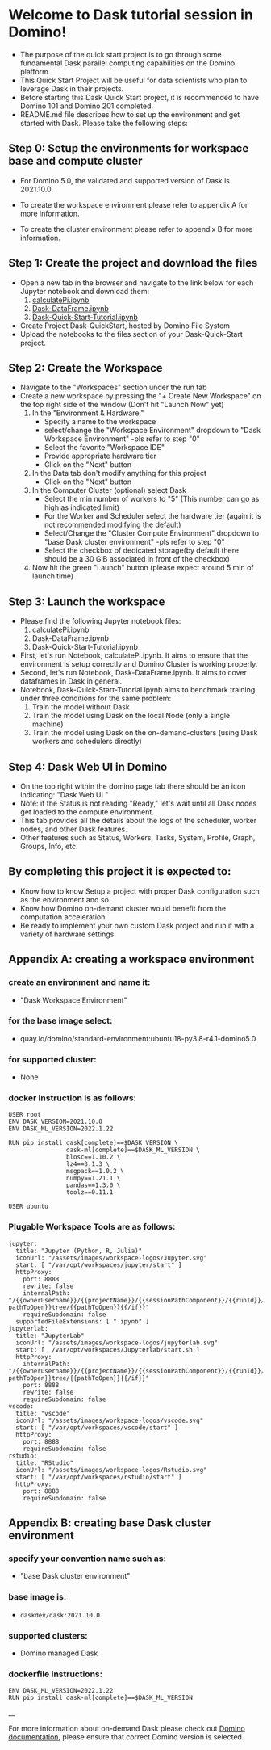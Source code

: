 # Welcome to Dask tutorial session in Domino!

- The purpose of the quick start project is to go through some fundamental Dask parallel computing capabilities on the Domino platform.
- This Quick Start Project will be useful for data scientists who plan to leverage Dask in their projects.
- Before starting this Dask Quick Start project, it is recommended to have Domino 101 and Domino 201 completed.
- README.md file describes how to set up the environment and get started with Dask. Please take the following steps:

## Step 0: Setup the environments for workspace base and compute cluster
- For Domino 5.0, the validated and supported version of Dask is 2021.10.0.

- To create the workspace environment please refer to appendix A for more information.
- To create the cluster environment please refer to appendix B for more information.


## Step 1: Create the project and download the files 

- Open a new tab in the browser and navigate to the link below for each Jupyter notebook and download them:
    1. [calculatePi.ipynb](https://github.com/alireza-domino/Dask-Quick-Start-Domino/blob/main/calculatePi.ipynb)
    2. [Dask-DataFrame.ipynb](https://github.com/alireza-domino/Dask-Quick-Start-Domino/blob/main/Dask-DataFrame.ipynb)
    3. [Dask-Quick-Start-Tutorial.ipynb](https://github.com/alireza-domino/Dask-Quick-Start-Domino/blob/main/Dask-Quick-Start-Tutorial.ipynb)
- Create Project Dask-QuickStart, hosted by Domino File System
- Upload the notebooks to the files section of your Dask-Quick-Start project.


## Step 2: Create the Workspace

- Navigate to the "Workspaces" section under the run tab  
- Create a new workspace by pressing the "+ Create New Workspace" on the top right side of the window (Don't hit "Launch Now" yet)
    1. In the "Environment & Hardware," 
        - Specify a name to the workspace
        - select/change the "Workspace Environment" dropdown to "Dask Workspace Environment" -pls refer to step "0"
        - Select the favorite "Workspace IDE"
        - Provide appropriate hardware tier
        - Click on the "Next" button
    2. In the Data tab don't modify anything for this project
        - Click on the "Next" button
    3. In the Computer Cluster (optional) select Dask
        - Select the min number of workers to "5" (This number can go as high as indicated limit)
        - For the Worker and Scheduler select the hardware tier (again it is not recommended modifying the default)
        - Select/Change the "Cluster Compute Environment" dropdown to "base Dask cluster environment" -pls refer to step "0"
        - Select the checkbox of dedicated storage(by default there should be a 30 GiB associated in front of the checkbox)
    4. Now hit the green "Launch" button (please expect around 5 min of launch time)


    
## Step 3: Launch the workspace

- Please find the following Jupyter notebook files:
    1. calculatePi.ipynb
    2. Dask-DataFrame.ipynb
    3. Dask-Quick-Start-Tutorial.ipynb
- First, let's run Notebook, calculatePi.ipynb. It aims to ensure that the environment is setup correctly and Domino Cluster is working properly.
- Second, let's run Notebook, Dask-DataFrame.ipynb. It aims to cover dataframes in Dask in general.
- Notebook, Dask-Quick-Start-Tutorial.ipynb aims to benchmark training under three conditions for the same problem:
    1. Train the model without Dask
    2. Train the model using Dask on the local Node (only a single machine)
    3. Train the model using Dask on the on-demand-clusters (using Dask workers and schedulers directly)
    

## Step 4: Dask Web UI in Domino

- On the top right within the domino page tab there should be an icon indicating: "Dask Web UI <Status>"
- Note: if the Status is not reading "Ready," let's wait until all Dask nodes get loaded to the compute environment.
- This tab provides all the details about the logs of the scheduler, worker nodes, and other Dask features.
- Other features such as Status, Workers, Tasks, System, Profile, Graph, Groups, Info, etc.


  
## By completing this project it is expected to:

- Know how to know Setup a project with proper Dask configuration such as the environment and so.
- Know how Domino on-demand cluster would benefit from the computation acceleration.
- Be ready to implement your own custom Dask project and run it with a variety of hardware settings.


## Appendix A: creating a workspace environment


### create an environment and name it: 
- "Dask Workspace Environment"
### for the base image select: 
- quay.io/domino/standard-environment:ubuntu18-py3.8-r4.1-domino5.0
### for supported cluster: 
- None

### docker instruction is as follows:
```
USER root
ENV DASK_VERSION=2021.10.0
ENV DASK_ML_VERSION=2022.1.22

RUN pip install dask[complete]==$DASK_VERSION \
                dask-ml[complete]==$DASK_ML_VERSION \
                blosc==1.10.2 \
                lz4==3.1.3 \
                msgpack==1.0.2 \
                numpy==1.21.1 \
                pandas==1.3.0 \
                toolz==0.11.1 

USER ubuntu
```


### Plugable Workspace Tools are as follows:

```
jupyter:
  title: "Jupyter (Python, R, Julia)"
  iconUrl: "/assets/images/workspace-logos/Jupyter.svg"
  start: [ "/var/opt/workspaces/jupyter/start" ]
  httpProxy:
    port: 8888
    rewrite: false
    internalPath: "/{{ownerUsername}}/{{projectName}}/{{sessionPathComponent}}/{{runId}}/{{#if pathToOpen}}tree/{{pathToOpen}}{{/if}}"
    requireSubdomain: false
  supportedFileExtensions: [ ".ipynb" ]
jupyterlab:
  title: "JupyterLab"
  iconUrl: "/assets/images/workspace-logos/jupyterlab.svg"
  start: [  /var/opt/workspaces/Jupyterlab/start.sh ]
  httpProxy:
    internalPath: "/{{ownerUsername}}/{{projectName}}/{{sessionPathComponent}}/{{runId}}/{{#if pathToOpen}}tree/{{pathToOpen}}{{/if}}"
    port: 8888
    rewrite: false
    requireSubdomain: false
vscode:
  title: "vscode"
  iconUrl: "/assets/images/workspace-logos/vscode.svg"
  start: [ "/var/opt/workspaces/vscode/start" ]
  httpProxy:
    port: 8888
    requireSubdomain: false
rstudio:
  title: "RStudio"
  iconUrl: "/assets/images/workspace-logos/Rstudio.svg"
  start: [ "/var/opt/workspaces/rstudio/start" ]
  httpProxy:
    port: 8888
    requireSubdomain: false
```

## Appendix B: creating base Dask cluster environment

### specify your convention name such as: 
- "base Dask cluster environment"
### base image is: 
- ```daskdev/dask:2021.10.0```
### supported clusters: 
- Domino managed Dask
### dockerfile instructions:
```
ENV DASK_ML_VERSION=2022.1.22
RUN pip install dask-ml[complete]==$DASK_ML_VERSION
```

__

For more information about on-demand Dask please check out [Domino documentation](https://docs.dominodatalab.com/en/5.0.1/reference/dask/On_demand_dask_overview.html), please ensure that correct Domino version is selected.